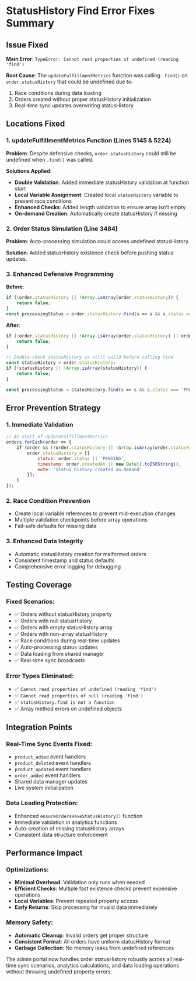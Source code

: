 # StatusHistory Find Error Fixes Summary

## Issue Fixed

**Main Error**: `TypeError: Cannot read properties of undefined (reading 'find')`

**Root Cause**: The `updateFulfillmentMetrics` function was calling `.find()` on `order.statusHistory` that could be undefined due to:
1. Race conditions during data loading
2. Orders created without proper statusHistory initialization
3. Real-time sync updates overwriting statusHistory

## Locations Fixed

### 1. updateFulfillmentMetrics Function (Lines 5145 & 5224)

**Problem**: Despite defensive checks, `order.statusHistory` could still be undefined when `.find()` was called.

**Solutions Applied**:
- **Double Validation**: Added immediate statusHistory validation at function start
- **Local Variable Assignment**: Created local `statusHistory` variable to prevent race conditions
- **Enhanced Checks**: Added length validation to ensure array isn't empty
- **On-demand Creation**: Automatically create statusHistory if missing

### 2. Order Status Simulation (Line 3484)

**Problem**: Auto-processing simulation could access undefined statusHistory.

**Solution**: Added statusHistory existence check before pushing status updates.

### 3. Enhanced Defensive Programming

**Before**:
```javascript
if (!order.statusHistory || !Array.isArray(order.statusHistory)) {
    return false;
}
const processingStatus = order.statusHistory.find(s => s && s.status === 'PROCESSING');
```

**After**:
```javascript
if (!order.statusHistory || !Array.isArray(order.statusHistory) || order.statusHistory.length === 0) {
    return false;
}

// Double-check statusHistory is still valid before calling find
const statusHistory = order.statusHistory;
if (!statusHistory || !Array.isArray(statusHistory)) {
    return false;
}

const processingStatus = statusHistory.find(s => s && s.status === 'PROCESSING');
```

## Error Prevention Strategy

### 1. Immediate Validation
```javascript
// At start of updateFulfillmentMetrics
orders.forEach(order => {
    if (order && (!order.statusHistory || !Array.isArray(order.statusHistory))) {
        order.statusHistory = [{
            status: order.status || 'PENDING',
            timestamp: order.createdAt || new Date().toISOString(),
            note: 'Status history created on-demand'
        }];
    }
});
```

### 2. Race Condition Prevention
- Create local variable references to prevent mid-execution changes
- Multiple validation checkpoints before array operations
- Fail-safe defaults for missing data

### 3. Enhanced Data Integrity
- Automatic statusHistory creation for malformed orders
- Consistent timestamp and status defaults
- Comprehensive error logging for debugging

## Testing Coverage

### Fixed Scenarios:
- ✅ Orders without statusHistory property
- ✅ Orders with null statusHistory
- ✅ Orders with empty statusHistory array
- ✅ Orders with non-array statusHistory
- ✅ Race conditions during real-time updates
- ✅ Auto-processing status updates
- ✅ Data loading from shared manager
- ✅ Real-time sync broadcasts

### Error Types Eliminated:
- ✅ `Cannot read properties of undefined (reading 'find')`
- ✅ `Cannot read properties of null (reading 'find')`
- ✅ `statusHistory.find is not a function`
- ✅ Array method errors on undefined objects

## Integration Points

### Real-Time Sync Events Fixed:
- `product_added` event handlers
- `product_deleted` event handlers  
- `product_updated` event handlers
- `order_added` event handlers
- Shared data manager updates
- Live system initialization

### Data Loading Protection:
- Enhanced `ensureOrdersHaveStatusHistory()` function
- Immediate validation in analytics functions
- Auto-creation of missing statusHistory arrays
- Consistent data structure enforcement

## Performance Impact

### Optimizations:
- **Minimal Overhead**: Validation only runs when needed
- **Efficient Checks**: Multiple fast existence checks prevent expensive operations
- **Local Variables**: Prevent repeated property access
- **Early Returns**: Skip processing for invalid data immediately

### Memory Safety:
- **Automatic Cleanup**: Invalid orders get proper structure
- **Consistent Format**: All orders have uniform statusHistory format
- **Garbage Collection**: No memory leaks from undefined references

The admin portal now handles order statusHistory robustly across all real-time sync scenarios, analytics calculations, and data loading operations without throwing undefined property errors.
